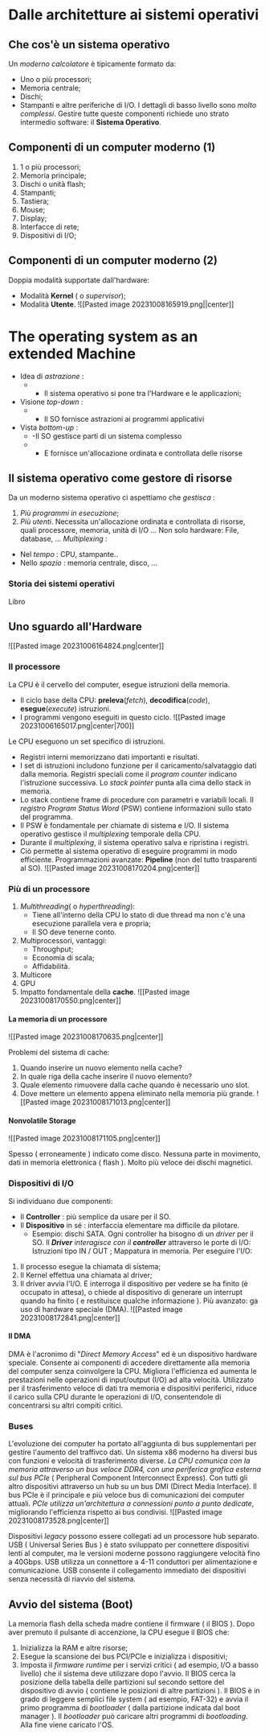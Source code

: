 # Dalle architetture ai sistemi operativi
## Che cos'è un sistema operativo
Un *moderno calcolatore* è tipicamente formato da:
- Uno o più processori;
- Memoria centrale;
- Dischi;
- Stampanti e altre periferiche di I/O.
I dettagli di basso livello sono *molto complessi*. Gestire tutte queste componenti richiede uno strato intermedio software: il **Sistema Operativo**.

## Componenti di un computer moderno (1)
1. 1 o più processori;
2. Memoria principale;
3. Dischi o unità flash;
4. Stampanti;
5. Tastiera;
6. Mouse;
7. Display;
8. Interfacce di rete;
9. Dispositivi di I/O;
## Componenti di un computer moderno (2)
Doppia modalità supportate dall'hardware:
- Modalità **Kernel** ( o *supervisor*);
- Modalità **Utente**.
![[Pasted image 20231008165919.png||center]]

# The operating system as an extended Machine
- Idea di *astrazione* :
	- - Il sistema operativo si pone tra l'Hardware e le applicazioni; 
- Visione *top-down* :
	- - Il SO fornisce astrazioni ai programmi applicativi
- Vista *bottom-up* :
	- -Il SO gestisce parti di un sistema complesso
	- - E fornisce un'allocazione ordinata e controllata delle risorse
## Il sistema operativo come gestore di risorse
Da un moderno sistema operativo ci aspettiamo che *gestisca* :
1. *Più programmi in esecuzione*;
2. *Più utenti*.
Necessita un'allocazione ordinata e controllata di risorse, quali processore, memoria, unità di I/O ...
Non solo hardware: File, database, ...
*Multiplexing* :
- Nel *tempo* : CPU, stampante..
- Nello *spazio* : memoria centrale, disco, ...
### Storia dei sistemi operativi
Libro

## Uno sguardo all'Hardware
![[Pasted image 20231006164824.png|center]]

### Il processore
La CPU è il cervello del computer, esegue istruzioni della memoria.
- Il ciclo base della CPU: **preleva**(*fetch*), **decodifica**(*code*), **esegue**(*execute*) istruzioni.
- I programmi vengono eseguiti in questo ciclo.
![[Pasted image 20231006165017.png|center|700]]

Le CPU eseguono un set specifico di istruzioni.
- Registri interni memorizzano dati importanti e risultati.
- I set di istruzioni includono funzione per il caricamento/salvataggio dati dalla memoria.
Registri speciali come il *program counter* indicano l'istruzione successiva.
Lo *stack pointer* punta alla cima dello stack in memoria.
- Lo stack contiene frame di procedure con parametri e variabili locali.
Il *registro Program Status Word* (PSW) contiene informazioni sullo stato del programma.
- Il PSW è fondamentale per chiamate di sistema e I/O.
Il sistema operativo gestisce il *multiplexing* temporale della CPU.
- Durante il *multiplexing*, il sistema operativo salva e ripristina i registri.
- Ciò permette al sistema operativo di eseguire programmi in modo efficiente.
Programmazioni avanzate: **Pipeline** (non del tutto trasparenti al SO).
![[Pasted image 20231008170204.png|center]]

### Più di un processore
1. *Multithreading*( o *hyperthreading*):
	- Tiene all'interno della CPU lo stato di due thread ma non c'è una esecuzione parallela vera e propria;
	- Il SO deve tenerne conto.
2. Multiprocessori, vantaggi:
	- Throughput;
	- Economia di scala;
	- Affidabilità.
3. Multicore
4. GPU
5. Impatto fondamentale della **cache**.
![[Pasted image 20231008170550.png|center]]

#### La memoria di un processore
![[Pasted image 20231008170635.png|center]]

Problemi del sistema di cache:
1. Quando inserire un nuovo elemento nella cache?
2. In quale riga della cache inserire il nuovo elemento?
3. Quale elemento rimuovere dalla cache quando è necessario uno slot.
4. Dove mettere un elemento appena eliminato nella memoria più grande.
![[Pasted image 20231008171013.png|center]]

#### Nonvolatile Storage
![[Pasted image 20231008171105.png|center]]

Spesso ( erroneamente ) indicato come disco. Nessuna parte in movimento, dati in memoria elettronica ( flash ). Molto più veloce dei dischi magnetici.

### Dispositivi di I/O
Si individuano due componenti:
- Il **Controller** : più semplice da usare per il SO.
- Il **Dispositivo** in sé : interfaccia elementare ma difficile da pilotare.
	- Esempio: dischi SATA.
Ogni controller ha bisogno di un *driver* per il SO.
Il ***Driver** interagisce con il **controller*** attraverso le porte di I/O:
	Istruzioni tipo IN / OUT ;
	Mappatura in memoria.
Per eseguire l'I/O:
1. Il processo esegue la chiamata di sistema;
2. Il Kernel effettua una chiamata al driver;
3. Il driver avvia l'I/O.
E interroga il dispositivo per vedere se ha finito (è occupato in attesa), o chiede al dispositivo di generare un interrupt quando ha finito ( e restituisce qualche informazione ).
Più avanzato: ga uso di hardware speciale (DMA).
![[Pasted image 20231008172841.png|center]]

#### Il DMA
DMA è l'acronimo di "*Direct Memory Access*" ed è un dispositivo hardware speciale. Consente ai componenti di accedere direttamente alla memoria del computer senza coinvolgere la CPU. Migliora l'efficienza ed aumenta le prestazioni nelle operazioni di input/output (I/O) ad alta velocità. Utilizzato per il trasferimento veloce di dati tra memoria e dispositivi periferici, riduce il carico sulla CPU durante le operazioni di I/O, consentendole di concentrarsi su altri compiti critici.

### Buses
L'evoluzione dei computer ha portato all'aggiunta di bus supplementari per gestire l'aumento del traffivco dati.
	Un sistema x86 moderno ha diversi bus con funzioni e velocità di trasferimento diverse.
	*La CPU comunica con la memoria attraverso un bus veloce DDR4, con una periferica grafica esterna sul bus PCIe* ( Peripheral Component Interconnect Express).
	Con tutti gli altro dispositivi attraverso un hub su un bus DMI (Direct Media Interface).
Il bus PCIe è il principale e più veloce bus di comunicazioni dei computer attuali.
	*PCIe utilizza un'architettura a connessioni punto a punto dedicate*, migliorando l'efficienza rispetto ai bus condivisi.
![[Pasted image 20231008173528.png|center]]

Dispositivi *legacy* possono essere collegati ad un processore hub separato.
USB ( Universal Series Bus ) è stato sviluppato per connettere dispositivi lenti al computer, ma le versioni moderne possono raggiungere velocità fino a 40Gbps. USB utilizza un connettore a 4-11 conduttori per alimentazione e comunicazione. USB consente il collegamento immediato dei dispositivi senza necessità di riavvio del sistema.
## Avvio del sistema (Boot)
La memoria flash della scheda madre contiene il firmware ( il BIOS ). Dopo aver premuto il pulsante di accenzione, la CPU esegue il BIOS che:
1. Inizializza la RAM e altre risorse;
2. Esegue la scansione dei bus PCI/PCIe e inizializza i dispositivi;
3. Imposta il *firmware runtime* per i servizi critici ( ad esempio, I/O a basso livello) che il sistema deve utilizzare dopo l'avvio.
Il BIOS cerca la posizione della tabella delle partizioni sul secondo settore del dispositivo di avvio ( contiene le posizioni di altre partizioni ). Il BIOS è in grado di leggere semplici file system ( ad esempio, FAT-32) e avvia il primo programma di *bootloader* ( dalla partizione indicata dal boot manager ).
	Il *bootloader* può caricare altri programmi di *bootloading*.
Alla fine viene caricato l'OS.